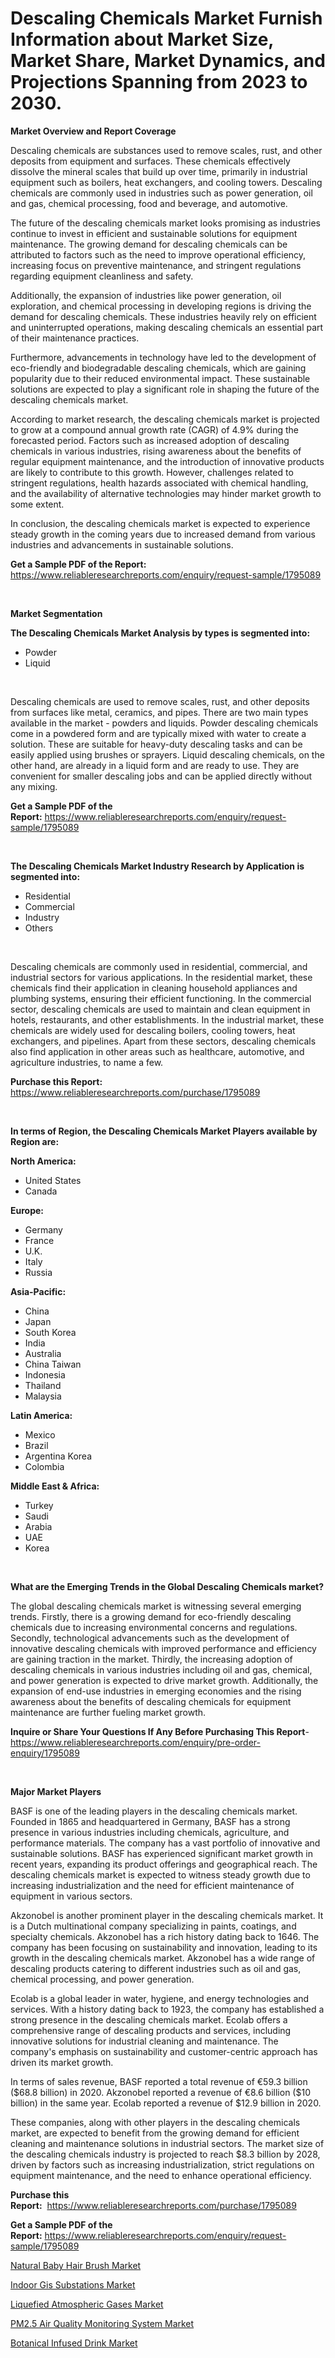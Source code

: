 <p><h1>Descaling Chemicals Market Furnish Information about Market Size, Market Share, Market Dynamics, and Projections Spanning from 2023 to 2030.</h1></p><p><strong>Market Overview and Report Coverage</strong></p>
<p><p>Descaling chemicals are substances used to remove scales, rust, and other deposits from equipment and surfaces. These chemicals effectively dissolve the mineral scales that build up over time, primarily in industrial equipment such as boilers, heat exchangers, and cooling towers. Descaling chemicals are commonly used in industries such as power generation, oil and gas, chemical processing, food and beverage, and automotive.</p><p>The future of the descaling chemicals market looks promising as industries continue to invest in efficient and sustainable solutions for equipment maintenance. The growing demand for descaling chemicals can be attributed to factors such as the need to improve operational efficiency, increasing focus on preventive maintenance, and stringent regulations regarding equipment cleanliness and safety.</p><p>Additionally, the expansion of industries like power generation, oil exploration, and chemical processing in developing regions is driving the demand for descaling chemicals. These industries heavily rely on efficient and uninterrupted operations, making descaling chemicals an essential part of their maintenance practices.</p><p>Furthermore, advancements in technology have led to the development of eco-friendly and biodegradable descaling chemicals, which are gaining popularity due to their reduced environmental impact. These sustainable solutions are expected to play a significant role in shaping the future of the descaling chemicals market.</p><p>According to market research, the descaling chemicals market is projected to grow at a compound annual growth rate (CAGR) of 4.9% during the forecasted period. Factors such as increased adoption of descaling chemicals in various industries, rising awareness about the benefits of regular equipment maintenance, and the introduction of innovative products are likely to contribute to this growth. However, challenges related to stringent regulations, health hazards associated with chemical handling, and the availability of alternative technologies may hinder market growth to some extent.</p><p>In conclusion, the descaling chemicals market is expected to experience steady growth in the coming years due to increased demand from various industries and advancements in sustainable solutions.</p></p>
<p><strong>Get a Sample PDF of the Report:</strong> <a href="https://www.reliableresearchreports.com/enquiry/request-sample/1795089">https://www.reliableresearchreports.com/enquiry/request-sample/1795089</a></p>
<p>&nbsp;</p>
<p><strong>Market Segmentation</strong></p>
<p><strong>The Descaling Chemicals Market Analysis by types is segmented into:</strong></p>
<p><ul><li>Powder</li><li>Liquid</li></ul></p>
<p>&nbsp;</p>
<p><p>Descaling chemicals are used to remove scales, rust, and other deposits from surfaces like metal, ceramics, and pipes. There are two main types available in the market - powders and liquids. Powder descaling chemicals come in a powdered form and are typically mixed with water to create a solution. These are suitable for heavy-duty descaling tasks and can be easily applied using brushes or sprayers. Liquid descaling chemicals, on the other hand, are already in a liquid form and are ready to use. They are convenient for smaller descaling jobs and can be applied directly without any mixing.</p></p>
<p><strong>Get a Sample PDF of the Report:</strong>&nbsp;<a href="https://www.reliableresearchreports.com/enquiry/request-sample/1795089">https://www.reliableresearchreports.com/enquiry/request-sample/1795089</a></p>
<p>&nbsp;</p>
<p><strong>The Descaling Chemicals Market Industry Research by Application is segmented into:</strong></p>
<p><ul><li>Residential</li><li>Commercial</li><li>Industry</li><li>Others</li></ul></p>
<p>&nbsp;</p>
<p><p>Descaling chemicals are commonly used in residential, commercial, and industrial sectors for various applications. In the residential market, these chemicals find their application in cleaning household appliances and plumbing systems, ensuring their efficient functioning. In the commercial sector, descaling chemicals are used to maintain and clean equipment in hotels, restaurants, and other establishments. In the industrial market, these chemicals are widely used for descaling boilers, cooling towers, heat exchangers, and pipelines. Apart from these sectors, descaling chemicals also find application in other areas such as healthcare, automotive, and agriculture industries, to name a few.</p></p>
<p><strong>Purchase this Report:</strong>&nbsp; <a href="https://www.reliableresearchreports.com/purchase/1795089">https://www.reliableresearchreports.com/purchase/1795089</a></p>
<p>&nbsp;</p>
<p><strong>In terms of Region, the Descaling Chemicals Market Players available by Region are:</strong></p>
<p>
    <p> <strong> North America: </strong>
        <ul>
            <li>United States</li>
            <li>Canada</li>
        </ul>
        </p> 
    <p> <strong> Europe: </strong>
        <ul>
            <li>Germany</li>
            <li>France</li>
            <li>U.K.</li>
            <li>Italy</li>
            <li>Russia</li>
        </ul>
        </p> 
    <p> <strong> Asia-Pacific: </strong>
        <ul>
            <li>China</li>
            <li>Japan</li>
            <li>South Korea</li>
            <li>India</li>
            <li>Australia</li>
            <li>China Taiwan</li>
            <li>Indonesia</li>
            <li>Thailand</li>
            <li>Malaysia</li>
        </ul>
        </p> 
    <p> <strong> Latin America: </strong>
        <ul>
            <li>Mexico</li>
            <li>Brazil</li>
            <li>Argentina Korea</li>
            <li>Colombia</li>
        </ul>
        </p> 
    <p> <strong> Middle East & Africa: </strong>
        <ul>
            <li>Turkey</li>
            <li>Saudi</li>
            <li>Arabia</li>
            <li>UAE</li>
            <li>Korea</li>
        </ul>
    </p>
    </p>
<p>&nbsp;</p>
<p><strong>What are the Emerging Trends in the Global Descaling Chemicals market?</strong></p>
<p><p>The global descaling chemicals market is witnessing several emerging trends. Firstly, there is a growing demand for eco-friendly descaling chemicals due to increasing environmental concerns and regulations. Secondly, technological advancements such as the development of innovative descaling chemicals with improved performance and efficiency are gaining traction in the market. Thirdly, the increasing adoption of descaling chemicals in various industries including oil and gas, chemical, and power generation is expected to drive market growth. Additionally, the expansion of end-use industries in emerging economies and the rising awareness about the benefits of descaling chemicals for equipment maintenance are further fueling market growth.</p></p>
<p><strong>Inquire or Share Your Questions If Any Before Purchasing This Report</strong>- <a href="https://www.reliableresearchreports.com/enquiry/pre-order-enquiry/1795089">https://www.reliableresearchreports.com/enquiry/pre-order-enquiry/1795089</a></p>
<p>&nbsp;</p>
<p><strong>Major Market Players</strong></p>
<p><p>BASF is one of the leading players in the descaling chemicals market. Founded in 1865 and headquartered in Germany, BASF has a strong presence in various industries including chemicals, agriculture, and performance materials. The company has a vast portfolio of innovative and sustainable solutions. BASF has experienced significant market growth in recent years, expanding its product offerings and geographical reach. The descaling chemicals market is expected to witness steady growth due to increasing industrialization and the need for efficient maintenance of equipment in various sectors.</p><p>Akzonobel is another prominent player in the descaling chemicals market. It is a Dutch multinational company specializing in paints, coatings, and specialty chemicals. Akzonobel has a rich history dating back to 1646. The company has been focusing on sustainability and innovation, leading to its growth in the descaling chemicals market. Akzonobel has a wide range of descaling products catering to different industries such as oil and gas, chemical processing, and power generation.</p><p>Ecolab is a global leader in water, hygiene, and energy technologies and services. With a history dating back to 1923, the company has established a strong presence in the descaling chemicals market. Ecolab offers a comprehensive range of descaling products and services, including innovative solutions for industrial cleaning and maintenance. The company's emphasis on sustainability and customer-centric approach has driven its market growth.</p><p>In terms of sales revenue, BASF reported a total revenue of €59.3 billion ($68.8 billion) in 2020. Akzonobel reported a revenue of €8.6 billion ($10 billion) in the same year. Ecolab reported a revenue of $12.9 billion in 2020.</p><p>These companies, along with other players in the descaling chemicals market, are expected to benefit from the growing demand for efficient cleaning and maintenance solutions in industrial sectors. The market size of the descaling chemicals industry is projected to reach $8.3 billion by 2028, driven by factors such as increasing industrialization, strict regulations on equipment maintenance, and the need to enhance operational efficiency.</p></p>
<p><strong>Purchase this Report:</strong>&nbsp;&nbsp;<a href="https://www.reliableresearchreports.com/purchase/1795089">https://www.reliableresearchreports.com/purchase/1795089</a></p>
<p></p>
<p><strong>Get a Sample PDF of the Report:</strong>&nbsp;<a href="https://www.reliableresearchreports.com/enquiry/request-sample/1795089">https://www.reliableresearchreports.com/enquiry/request-sample/1795089</a></p>
<p><p><a href="https://medium.com/@torreyjones2023/natural-baby-hair-brush-market-comprehensive-assessment-by-type-application-and-geography-ffb8549022cd">Natural Baby Hair Brush Market</a></p><p><a href="https://medium.com/@bobbyrobinson56/indoor-gis-substations-market-competitive-analysis-market-trends-and-forecast-to-2030-40fbcbf7d063">Indoor Gis Substations Market</a></p><p><a href="https://medium.com/@daveblock1987/liquefied-atmospheric-gases-market-research-report-its-history-and-forecast-2023-to-2030-cf1c9cb2702a">Liquefied Atmospheric Gases Market</a></p><p><a href="https://medium.com/@dennisoliver07/decoding-pm2-5-6108b9d5afc5">PM2.5 Air Quality Monitoring System Market</a></p><p><a href="https://medium.com/@cleogerhold/botanical-infused-drink-market-analysis-and-sze-forecasted-for-period-from-2023-to-2030-6113554511b5">Botanical Infused Drink Market</a></p></p>